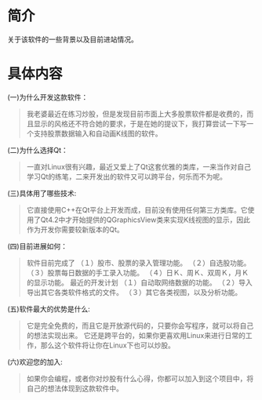 # 简介 #

关于该软件的一些背景以及目前进站情况。

# 具体内容 #

(一)为什么开发这款软件：
> 我老婆最近在练习炒股，但是发现目前市面上大多股票软件都是收费的，而且显示的风格还不符合她的要求，于是在她的提议下，我打算尝试一下写一个支持股票数据输入和自动画K线图的软件。

(二)为什么选择Qt：
> 一直对Linux很有兴趣，最近又爱上了Qt这套优雅的类库，一来当作对自己学习Qt的练笔，二来开发出的软件又可以跨平台，何乐而不为呢。

(三)具体用了哪些技术:
> 它直接使用C++在Qt平台上开发而成，目前没有使用任何第三方类库。它使用了Qt4.2中才开始提供的QGraphicsView类来实现K线视图的显示，因此作为开发你需要较新版本的Qt。

(四)目前进展如何：
> 软件目前完成了
> （１）股市、股票的录入管理功能。
> （２）自选股功能。
> （３）股票每日数据的手工录入功能。
> （４）日Ｋ、周Ｋ、双周Ｋ，月Ｋ的显示功能。
> 最近的开发计划
> （１）自动取网络数据的功能。
> （２）导入导出其它各类软件格式的文件。
> （３）其它各类视图，以及分析功能。

(五)软件最大的优势是什么:
> 它是完全免费的，而且它是开放源代码的，只要你会写程序，就可以将自己的想法实现出来。
> 它还是跨平台的，如果你更喜欢用Linux来进行日常的工作，那么这个软件将让你在Linux下也可以炒股。

(六)欢迎您的加入:
> 如果你会编程，或者你对炒股有什么心得，你都可以加入到这个项目中，将自己的想法体现到这款软件中。


